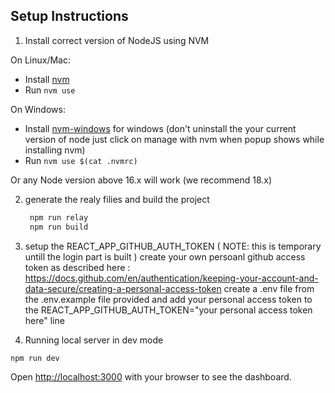 ## Setup Instructions

1. Install correct version of NodeJS using NVM

On Linux/Mac:

- Install [nvm](https://github.com/nvm-sh/nvm#install--update-script)
- Run `nvm use`

On Windows:

- Install [nvm-windows](https://github.com/coreybutler/nvm-windows#installation--upgrades) for windows (don't uninstall the your current version of node just click on manage with nvm when popup shows while installing nvm)
- Run `nvm use $(cat .nvmrc)`

Or any Node version above 16.x will work (we recommend 18.x)

2. generate the realy filies and build the project
  
   ```bash
    npm run relay
    npm run build
   ```
3. setup the REACT_APP_GITHUB_AUTH_TOKEN ( NOTE: this is temporary untill the login part is built )
  create your own persoanl github access token as described here : https://docs.github.com/en/authentication/keeping-your-account-and-data-secure/creating-a-personal-access-token
  create a .env file from the .env.example file provided and add your personal access token to the REACT_APP_GITHUB_AUTH_TOKEN="your personal access token here" line
  
4. Running local server in dev mode

```bash
npm run dev
```

Open [http://localhost:3000](http://localhost:3000) with your browser to see the dashboard.
